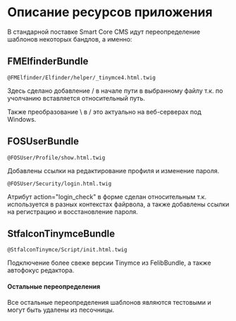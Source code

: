 # Описание ресурсов приложения

В стандарной поставке Smart Core CMS идут переопределение шаблонов некоторых бандлов, а именно:

## FMElfinderBundle

`@FMElfinder/Elfinder/helper/_tinymce4.html.twig`

Здесь сделано добавление / в начале пути в выбранному файлу т.к. по учолчанию вставляется относительный путь.

Также преобразование \ в / это актуально на веб-серверах под Windows.

## FOSUserBundle

`@FOSUser/Profile/show.html.twig`

Добавлены ссылки на редактирование профиля и изменение пароля.

`@FOSUser/Security/login.html.twig`

Атрибут action="login_check" в форме сделан относительным т.к. используется в разных контекстах файрвола, а также добавлены ссылки на регистрацию и восстановление пароля.

## StfalconTinymceBundle

`@StfalconTinymce/Script/init.html.twig`

Подключение более свеже версии Tinymce из FelibBundle, а также автофокус редактора.


#### Остальные переопределения

Все остальные переопределения шаблонов являются тестовыми и могут быть удалены из песочницы.

